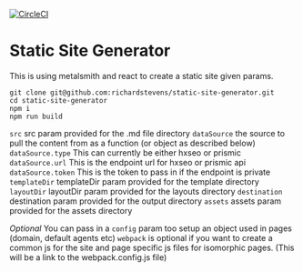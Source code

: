 [![CircleCI](https://circleci.com/gh/richardstevens/static-site-generator/tree/master.svg?style=shield)](https://circleci.com/gh/richardstevens/static-site-generator/tree/master)

# Static Site Generator

This is using metalsmith and react to create a static site given params.

```
git clone git@github.com:richardstevens/static-site-generator.git
cd static-site-generator
npm i
npm run build
```

`src` src param provided for the .md file directory
`dataSource` the source to pull the content from as a function (or object as described below)
`dataSource.type` This can currently be either hxseo or prismic
`dataSource.url` This is the endpoint url for hxseo or prismic api
`dataSource.token` This is the token to pass in if the endpoint is private
`templateDir` templateDir param provided for the template directory
`layoutDir` layoutDir param provided for the layouts directory
`destination` destination param provided for the output directory
`assets` assets param provided for the assets directory

*Optional*
You can pass in a `config` param too setup an object used in pages (domain, default agents etc)
`webpack` is optional if you want to create a common js for the site and page specific js files for isomorphic pages. (This will be a link to the webpack.config.js file)
